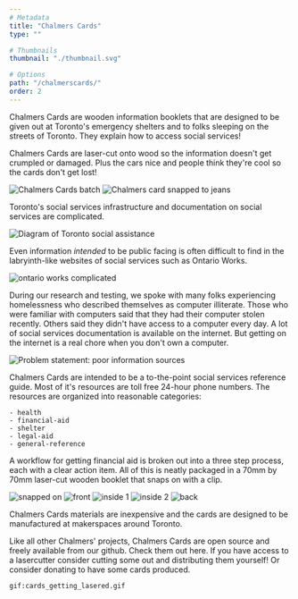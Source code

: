 ```yaml
---
# Metadata
title: "Chalmers Cards"
type: ""

# Thumbnails
thumbnail: "./thumbnail.svg"

# Options
path: "/chalmerscards/"
order: 2
---
```


<article role="article">

Chalmers Cards are wooden information booklets that are designed to be given out at Toronto's emergency shelters and to folks sleeping on the streets of Toronto. They explain how to access social services!

Chalmers Cards are laser-cut onto wood so the information doesn't get crumpled or damaged. Plus the cars nice and people think they're cool so the cards don't get lost!

</article>

![Chalmers Cards batch](images/tastyBatch.jpg)
![Chalmers card snapped to jeans](images/snappedToJeans.jpg)

<article role="article">

Toronto's social services infrastructure and documentation on social services are complicated. 

</article>

![Diagram of Toronto social assistance](images/torontoInfrastructure.png)

<article role="article">

Even information *intended* to be public facing is often difficult to find in the labryinth-like websites of social services such as Ontario Works. 

</article>

![ontario works complicated](images/ow_complicated_website.png)

<article role="article">

During our research and testing, we spoke with many folks experiencing homelessness who described themselves as computer illiterate. Those who were familiar with computers said that they had their computer stolen recently. Others said they didn't have access to a computer every day. A lot of social services documentation is available on the internet. But getting on the internet is a real chore when you don't own a computer.

</article>

![Problem statement: poor information sources](images/poorInformation.png)

<article role="article">

Chalmers Cards are intended to be a to-the-point social services reference guide. Most of it's resources are toll free 24-hour phone numbers. The resources are organized into reasonable categories: 

    - health
    - financial-aid
    - shelter
    - legal-aid 
    - general-reference

</article>
<article role="article">

A workflow for getting financial aid is broken out into a three step process, each with a clear action item. All of this is neatly packaged in a 70mm by 70mm laser-cut wooden booklet that snaps on with a clip.

</article>

![snapped on](images/snapped_on.jpg)
![front](images/front.jpg)
![inside 1](images/inside_1.jpg)
![inside 2](images/inside_2.jpg)
![back](images/back.jpg)

<article role="article">

Chalmers Cards materials are inexpensive and the cards are designed to be manufactured at makerspaces around Toronto.

Like all other Chalmers' projects, Chalmers Cards are open source and freely available from our github. Check them out here. If you have access to a lasercutter consider cutting some out and distributing them yourself! Or consider donating to have some cards produced.

</article>

`gif:cards_getting_lasered.gif`
